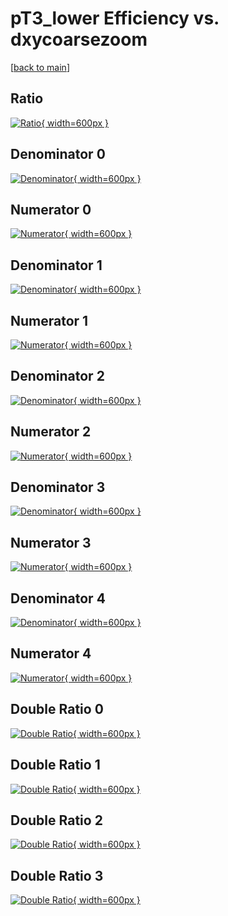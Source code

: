 # pT3_lower Efficiency vs. dxycoarsezoom

[[back to main](./)]



## Ratio

[![Ratio](../mtv/var/pT3_lower_loweta_211_-1_eff_dxycoarsezoom.png){ width=600px }](../mtv/var/pT3_lower_loweta_211_-1_eff_dxycoarsezoom.pdf)

## Denominator 0

[![Denominator](../mtv/den/pT3_lower_loweta_211_-1_eff_dxycoarsezoom_den0.png){ width=600px }](../mtv/den/pT3_lower_loweta_211_-1_eff_dxycoarsezoom_den0.pdf)

## Numerator 0

[![Numerator](../mtv/num/pT3_lower_loweta_211_-1_eff_dxycoarsezoom_num0.png){ width=600px }](../mtv/num/pT3_lower_loweta_211_-1_eff_dxycoarsezoom_num0.pdf)

## Denominator 1

[![Denominator](../mtv/den/pT3_lower_loweta_211_-1_eff_dxycoarsezoom_den1.png){ width=600px }](../mtv/den/pT3_lower_loweta_211_-1_eff_dxycoarsezoom_den1.pdf)

## Numerator 1

[![Numerator](../mtv/num/pT3_lower_loweta_211_-1_eff_dxycoarsezoom_num1.png){ width=600px }](../mtv/num/pT3_lower_loweta_211_-1_eff_dxycoarsezoom_num1.pdf)

## Denominator 2

[![Denominator](../mtv/den/pT3_lower_loweta_211_-1_eff_dxycoarsezoom_den2.png){ width=600px }](../mtv/den/pT3_lower_loweta_211_-1_eff_dxycoarsezoom_den2.pdf)

## Numerator 2

[![Numerator](../mtv/num/pT3_lower_loweta_211_-1_eff_dxycoarsezoom_num2.png){ width=600px }](../mtv/num/pT3_lower_loweta_211_-1_eff_dxycoarsezoom_num2.pdf)

## Denominator 3

[![Denominator](../mtv/den/pT3_lower_loweta_211_-1_eff_dxycoarsezoom_den3.png){ width=600px }](../mtv/den/pT3_lower_loweta_211_-1_eff_dxycoarsezoom_den3.pdf)

## Numerator 3

[![Numerator](../mtv/num/pT3_lower_loweta_211_-1_eff_dxycoarsezoom_num3.png){ width=600px }](../mtv/num/pT3_lower_loweta_211_-1_eff_dxycoarsezoom_num3.pdf)

## Denominator 4

[![Denominator](../mtv/den/pT3_lower_loweta_211_-1_eff_dxycoarsezoom_den4.png){ width=600px }](../mtv/den/pT3_lower_loweta_211_-1_eff_dxycoarsezoom_den4.pdf)

## Numerator 4

[![Numerator](../mtv/num/pT3_lower_loweta_211_-1_eff_dxycoarsezoom_num4.png){ width=600px }](../mtv/num/pT3_lower_loweta_211_-1_eff_dxycoarsezoom_num4.pdf)

## Double Ratio 0

[![Double Ratio](../mtv/ratio/pT3_lower_loweta_211_-1_eff_dxycoarsezoom_ratio0.png){ width=600px }](../mtv/ratio/pT3_lower_loweta_211_-1_eff_dxycoarsezoom_ratio0.pdf)

## Double Ratio 1

[![Double Ratio](../mtv/ratio/pT3_lower_loweta_211_-1_eff_dxycoarsezoom_ratio1.png){ width=600px }](../mtv/ratio/pT3_lower_loweta_211_-1_eff_dxycoarsezoom_ratio1.pdf)

## Double Ratio 2

[![Double Ratio](../mtv/ratio/pT3_lower_loweta_211_-1_eff_dxycoarsezoom_ratio2.png){ width=600px }](../mtv/ratio/pT3_lower_loweta_211_-1_eff_dxycoarsezoom_ratio2.pdf)

## Double Ratio 3

[![Double Ratio](../mtv/ratio/pT3_lower_loweta_211_-1_eff_dxycoarsezoom_ratio3.png){ width=600px }](../mtv/ratio/pT3_lower_loweta_211_-1_eff_dxycoarsezoom_ratio3.pdf)


